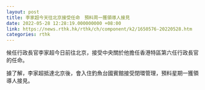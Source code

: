 ```yaml
---
layout: post
title: 李家超今天往北京接受任命　預料周一獲領導人接見
date: 2022-05-28 12:28:19.000000000 +08:00
link: https://news.rthk.hk/rthk/ch/component/k2/1650576-20220528.htm
categories: rthk
---
```


候任行政長官李家超今日前往北京，接受中央關於他擔任香港特區第六任行政長官的任命。

據了解，李家超抵達北京後，會入住釣魚台國賓館接受閉環管理，預料星期一獲領導人接見。
